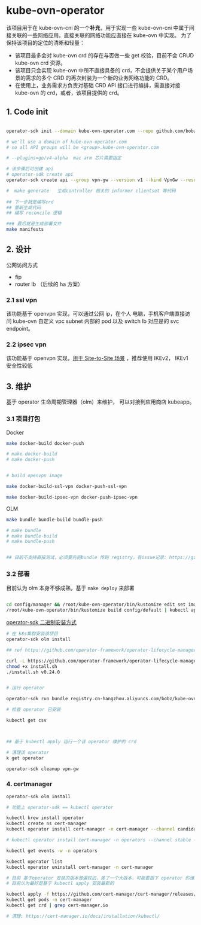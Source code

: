 # kube-ovn-operator

该项目用于在 kube-ovn-cni 的一个**补充**，用于实现一些 kube-ovn-cni 中属于间接关联的一些网络应用。直接关联的网络功能应直接在 kube-ovn 中实现。
为了保持该项目的定位的清晰和轻量：

- 该项目最多会对 kube-ovn crd 的存在与否做一些 get 校验，目前不会 CRUD kube-ovn crd 资源。
- 该项目只会实现 kube-ovn 中所不直接具备的 crd，不会提供关于某个用户场景的需求的多个 CRD 的再次封装为一个新的业务网络功能的 CRD。
- 在使用上，业务需求方负责对基础 CRD API 接口进行编排，需直接对接 kube-ovn 的 crd，或者，该项目提供的 crd。

## 1. Code init

``` bash

operator-sdk init --domain kube-ovn-operator.com --repo github.com/bobz965/kube-ovn-operator --plugins=go/v4-alpha

# we'll use a domain of kube-ovn-operator.com
# so all API groups will be <group>.kube-ovn-operator.com

# --plugins=go/v4-alpha  mac arm 芯片需要指定

# 该步骤后可创建 api
# operator-sdk create api
operator-sdk create api --group vpn-gw --version v1 --kind VpnGw --resource --controller

#  make generate   生成controller 相关的 informer clientset 等代码
 
## 下一步就是编写crd
## 重新生成代码
## 编写 reconcile 逻辑

### 最后就是生成部署文件
make manifests

```

## 2. 设计

公网访问方式

- fip
- router lb （后续的 ha 方案）

### 2.1 ssl vpn

该功能基于 openvpn 实现，可以通过公网 ip，在个人 电脑，手机客户端直接访问 kube-ovn 自定义 vpc subnet 内部的 pod 以及 switch lb 对应是的 svc endpoint。

### 2.2 ipsec vpn

该功能基于 openvpn 实现，[用于 Site-to-Site 场景](https://github.com/strongswan/strongswan#site-to-site-case) ，推荐使用 IKEv2， IKEv1 安全性较低

## 3. 维护

基于 operator 生命周期管理器（olm）来维护， 可以对接到应用商店 kubeapp。

### 3.1 项目打包

Docker

``` bash
make docker-build docker-push

# make docker-build 
# make docker-push


# build openvpn image

make docker-build-ssl-vpn docker-push-ssl-vpn

make docker-build-ipsec-vpn docker-push-ipsec-vpn

```

OLM

``` bash
make bundle bundle-build bundle-push

# make bundle
# make bundle-build
# make bundle-push


## 目前不支持直接测试，必须要先把bundle 传到 registry，有issue记录: https://github.com/operator-framework/operator-sdk/issues/6432


```

### 3.2  部署


目前认为 olm 本身不够成熟，基于 `make deploy` 来部署

``` bash

cd config/manager && /root/kube-ovn-operator/bin/kustomize edit set image controller=registry.cn-hangzhou.aliyuncs.com/bobz/kube-ovn-operator:latest
/root/kube-ovn-operator/bin/kustomize build config/default | kubectl apply -f -


```

[operator-sdk 二进制安装方式](https://sdk.operatorframework.io/docs/installation/)

```bash
# 在 k8s集群安装该项目
operator-sdk olm install

## ref https://github.com/operator-framework/operator-lifecycle-manager/releases/tag/v0.24.0

curl -L https://github.com/operator-framework/operator-lifecycle-manager/releases/download/v0.24.0/install.sh -o install.sh
chmod +x install.sh
./install.sh v0.24.0


# 运行 operator

operator-sdk run bundle registry.cn-hangzhou.aliyuncs.com/bobz/kube-ovn-operator-bundle:v0.0.1

# 检查 operator 已安装

kubectl get csv



## 基于 kubectl apply 运行一个该 operator 维护的 crd

# 清理该 operator
k get operator

operator-sdk cleanup vpn-gw

```

### 4. certmanager

``` bash
operator-sdk olm install

# 功能上 operator-sdk == kubectl operator 

kubectl krew install operator
kubectl create ns cert-manager
kubectl operator install cert-manager -n cert-manager --channel candidate --approval Automatic --create-operator-group 

# kubectl operator install cert-manager -n operators --channel stable --approval Automatic

kubectl get events -w -n operators

kubectl operator list
kubectl operator uninstall cert-manager -n cert-manager

# 目前 基于operator 安装的版本普遍较旧，差了一个大版本，可能要跟下 operator 的维护策略
# 目前认为最好是基于 kubectl apply 安装最新的

kubectl apply -f https://github.com/cert-manager/cert-manager/releases/download/v1.12.1/cert-manager.yaml
kubectl get pods -n cert-manager
kubectl get crd | grep cert-manager.io

# 清理: https://cert-manager.io/docs/installation/kubectl/


```
